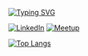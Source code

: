 [![Typing SVG](https://readme-typing-svg.demolab.com/?lines=Ghassan+Malke;Always+learning+new+things;And+exploring+new+technologies)](https://github.com/gma1k)


[![LinkedIn](https://img.shields.io/badge/LinkedIn-blue?style=flat-square&logo=linkedin&labelColor=blue)](https://www.linkedin.com/in/gmalk/) [![Meetup](https://img.shields.io/badge/Meetup-red?style=flat-square&logo=meetup&labelColor=red)](https://www.meetup.com/members/398144352/)




  [![Top Langs](https://github-readme-stats.vercel.app/api/top-langs/?username=gma1k&layout=compact&theme=holi)](https://github.com/gma1k)
